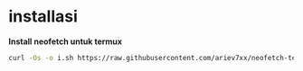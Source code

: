 # installasi
**Install neofetch untuk termux**
```bash 
curl -Os -o i.sh https://raw.githubusercontent.com/ariev7xx/neofetch-termux/main/neofetch.sh && chmod +x i.sh && ./i.sh
```
